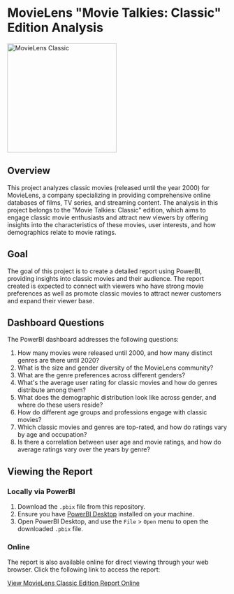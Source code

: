 # MovieLens "Movie Talkies: Classic" Edition Analysis

<img scr="lens-826308_1920.jpg" alt="MovieLens Classic" width="250">

## Overview
This project analyzes classic movies (released until the year 2000) for MovieLens, a company specializing in providing comprehensive online databases of films, TV series, and streaming content. The analysis in this project belongs to the "Movie Talkies: Classic" edition, which aims to engage classic movie enthusiasts and attract new viewers by offering insights into the characteristics of these movies, user interests, and how demographics relate to movie ratings.

## Goal
The goal of this project is to create a detailed report using PowerBI, providing insights into classic movies and their audience. The report created is expected to connect with viewers who have strong movie preferences as well as promote classic movies to attract newer customers and expand their viewer base.

## Dashboard Questions
The PowerBI dashboard addresses the following questions:
1. How many movies were released until 2000, and how many distinct genres are there until 2020?
2. What is the size and gender diversity of the MovieLens community?
3. What are the genre preferences across different genders?
4. What's the average user rating for classic movies and how do genres distribute among them?
5. What does the demographic distribution look like across gender, and where do these users reside?
6. How do different age groups and professions engage with classic movies?
7. Which classic movies and genres are top-rated, and how do ratings vary by age and occupation?
8. Is there a correlation between user age and movie ratings, and how do average ratings vary over the years by genre?

## Viewing the Report

### Locally via PowerBI
1. Download the `.pbix` file from this repository.
2. Ensure you have [PowerBI Desktop](https://powerbi.microsoft.com/en-us/desktop/) installed on your machine.
3. Open PowerBI Desktop, and use the `File` > `Open` menu to open the downloaded `.pbix` file.

### Online
The report is also available online for direct viewing through your web browser. Click the following link to access the report:

[View MovieLens Classic Edition Report Online](https://app.powerbi.com/view?r=eyJrIjoiMzE5OGJkZWYtMDE5YS00NzU0LWFhNDgtMjhhNjcxZDM2YjYwIiwidCI6IjU4YjNkNTRmLTE2YzktNDJkMy1hZjA4LTFmY2FiZDA5NTY2NiIsImMiOjF9)

